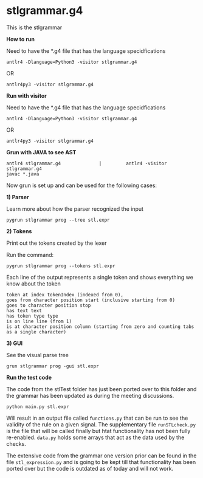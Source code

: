 # stlgrammar.g4
This is the stlgrammar

**How to run**

Need to have the *.g4 file that has the language specidfications

    antlr4 -Dlanguage=Python3 -visitor stlgrammar.g4

OR

    antlr4py3 -visitor stlgrammar.g4

**Run with visitor**

Need to have the *.g4 file that has the language specidfications

    antlr4 -Dlanguage=Python3 -visitor stlgrammar.g4

OR

    antlr4py3 -visitor stlgrammar.g4

**Grun with JAVA to see AST**

    antlr4 stlgrammar.g4              |         antlr4 -visitor stlgrammar.g4
    javac *.java

Now grun is set up and can be used for the following cases:

**1) Parser**

Learn more about how the parser recognized the input

    pygrun stlgrammar prog --tree stl.expr

**2) Tokens**

Print out the tokens created by the lexer

Run the command:

    pygrun stlgrammar prog --tokens stl.expr

Each line of the output represents a single token and shows everything we know about the token

    token at index tokenIndex (indexed from 0),
    goes from character position start (inclusive starting from 0)
    goes to character position stop
    has text text
    has token type type
    is on line line (from 1)
    is at character position column (starting from zero and counting tabs as a single character)

**3) GUI**

See the visual parse tree

    grun stlgrammar prog -gui stl.expr



**Run the test code**

The code from the stlTest folder has just been ported over to this folder and the grammar has been updated as during the meeting discussions. 

    python main.py stl.expr

Will result in an output file called ```functions.py``` that can be run to see the validity of the rule on a given signal. The supplementary file ```runSTLcheck.py``` is the file that will be called finally but htat functionality has not been fully re-enabled. ```data.py``` holds some arrays that act as the data used by the checks. 

The extensive code from the grammar one version prior can be found in the file ```stl_expression.py``` and is going to be kept till that functionality has been ported over but the code is outdated as of today and will not work.